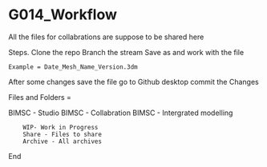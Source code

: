 # G014_Workflow
All the files for collabrations are suppose to be shared here

Steps.
Clone the repo
Branch the stream
Save as and work with the file 

    Example = Date_Mesh_Name_Version.3dm
    
After some changes save the file
go to Github desktop
commit the Changes

Files and Folders = 

  BIMSC - Studio
  BIMSC - Collabration
  BIMSC - Intergrated modelling
    
        WIP- Work in Progress 
        Share - Files to share 
        Archive - All archives      
End
